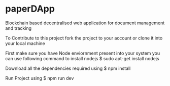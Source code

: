 # paperDApp
Blockchain based decentralised web application for document management and tracking

To Contribute to this project fork the project to your account or clone it into your local machine

First make sure you have Node enviornment present into your system
you can use following command to install nodejs
$ sudo apt-get install nodejs

Download all the dependencies required using 
  $ npm install

Run Project using
  $ npm run dev
